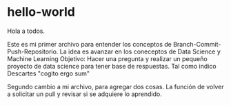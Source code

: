 # hello-world

Hola a todos.

Este es mi primer archivo para entender los conceptos de Branch-Commit-Push-Repositorio.
La idea es avanzar en los coneceptos de Data Science y Machine Learning
Objetivo: Hacer una pregunta y realizar un pequeño proyecto de data science para tener base de respuestas.
Tal como indico Descartes "cogito ergo sum"

Segundo cambio a mi archivo, para agregar dos cosas. La función de volver a solicitar un pull y revisar si se adquiere lo aprendido. 

